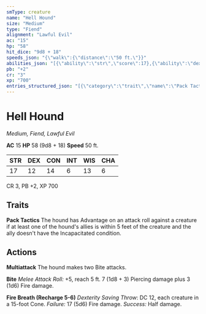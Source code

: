 ```yaml
---
smType: creature
name: "Hell Hound"
size: "Medium"
type: "Fiend"
alignment: "Lawful Evil"
ac: "15"
hp: "58"
hit_dice: "9d8 + 18"
speeds_json: "{\"walk\":{\"distance\":\"50 ft.\"}}"
abilities_json: "[{\"ability\":\"str\",\"score\":17},{\"ability\":\"dex\",\"score\":12},{\"ability\":\"con\",\"score\":14},{\"ability\":\"int\",\"score\":6},{\"ability\":\"wis\",\"score\":13},{\"ability\":\"cha\",\"score\":6}]"
pb: "+2"
cr: "3"
xp: "700"
entries_structured_json: "[{\"category\":\"trait\",\"name\":\"Pack Tactics\",\"text\":\"The hound has Advantage on an attack roll against a creature if at least one of the hound's allies is within 5 feet of the creature and the ally doesn't have the Incapacitated condition.\"},{\"category\":\"action\",\"name\":\"Multiattack\",\"text\":\"The hound makes two Bite attacks.\"},{\"category\":\"action\",\"name\":\"Bite\",\"text\":\"*Melee Attack Roll:* +5, reach 5 ft. 7 (1d8 + 3) Piercing damage plus 3 (1d6) Fire damage.\"},{\"category\":\"action\",\"name\":\"Fire Breath (Recharge 5-6)\",\"text\":\"*Dexterity Saving Throw*: DC 12, each creature in a 15-foot Cone. *Failure:*  17 (5d6) Fire damage. *Success:*  Half damage.\"}]"
---
```


# Hell Hound
*Medium, Fiend, Lawful Evil*

**AC** 15
**HP** 58 (9d8 + 18)
**Speed** 50 ft.

| STR | DEX | CON | INT | WIS | CHA |
| --- | --- | --- | --- | --- | --- |
| 17 | 12 | 14 | 6 | 13 | 6 |

CR 3, PB +2, XP 700

## Traits

**Pack Tactics**
The hound has Advantage on an attack roll against a creature if at least one of the hound's allies is within 5 feet of the creature and the ally doesn't have the Incapacitated condition.

## Actions

**Multiattack**
The hound makes two Bite attacks.

**Bite**
*Melee Attack Roll:* +5, reach 5 ft. 7 (1d8 + 3) Piercing damage plus 3 (1d6) Fire damage.

**Fire Breath (Recharge 5-6)**
*Dexterity Saving Throw*: DC 12, each creature in a 15-foot Cone. *Failure:*  17 (5d6) Fire damage. *Success:*  Half damage.
